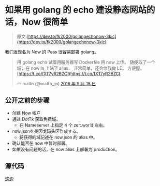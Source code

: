 # 如果用 golang 的 echo 建设静态网站的话，Now 很简单

> 原文:[https://dev.to/fk2000/golangechonow-3kic](https://dev.to/fk2000/golangechonow-3kic)

我们发现名为 Now 的 Paas 很容易部署 golang。

> 用 golang echo 试着用服务器写 Dockerfile 用 now 上传。 随便取了一个域，在 now ln 上贴了 alias。 非常简单，还会给我做 LE。 方便屋。 [https://t.co/fXT7yR2BZC](https://t.co/fXT7yR2BZC)
> 
> — mattn (@mattn_jp) [2018 年 9 月 18 日](https://twitter.com/mattn_jp/status/1042078292944093184?ref_src=twsrc%5Etfw)

## 公开之前的步骤

*   创建 Now 帐户
*   通过 DotTk 获取免费域。
    *   在 Nameserver 上指定 4 个 zeit.world 左右。
*   now.jsonを美因戈码头区作成する。
    *   将获得的域记述在 now.json 的 alias 中。
*   确认能否在 now 中暂时部署。
*   如果没有问题的话，在 now alias 上部署为 production。

## [](#source-code)源代码

[这边](https://github.com/fk2000/docker-go-now)